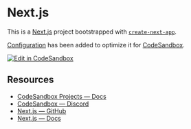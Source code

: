 # Next.js

This is a [Next.js](https://nextjs.org/) project bootstrapped with [`create-next-app`](https://github.com/vercel/next.js/tree/canary/packages/create-next-app).

[Configuration](https://codesandbox.io/docs/projects/learn/setting-up/tasks) has been added to optimize it for [CodeSandbox](https://codesandbox.io/p/dashboard).

[![Edit in CodeSandbox](https://assets.codesandbox.io/github/button-edit-lime.svg)](https://codesandbox.io/p/github/codesandbox/codesandbox-template-next.js)

## Resources

- [CodeSandbox Projects — Docs](https://codesandbox.io/docs/projects)
- [CodeSandbox — Discord](https://discord.gg/Ggarp3pX5H)
- [Next.js — GitHub](https://github.com/vercel/next.js/)
- [Next.js — Docs](https://nextjs.org/docs)
